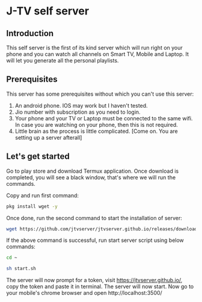 # J-TV self server

## Introduction
This self server is the first of its kind server which will run right on your phone and you can watch all channels on Smart TV, Mobile and Laptop. It will let you generate all the personal playlists.

## Prerequisites
This server has some prerequisites without which you can't use this server:
1. An android phone. IOS may work but I haven't tested.
1. Jio number with subscription as you need to login.
1. Your phone and your TV or Laptop must be connected to the same wifi. In case you are watching on your phone, then this is not required.
1. Little brain as the process is little complicated. [Come on. You are setting up a server afterall]

## Let's get started
Go to play store and download Termux application.
Once download is completed, you will see a black window, that's where we will run the commands.

Copy and run first command:
```bash
pkg install wget -y
```
Once done, run the second command to start the installation of server:
```bash
wget https://github.com/jtvserver/jtvserver.github.io/releases/download/1.0/install.sh;sh install.sh
````

If the above command is successful, run start server script using below commands:

```bash
cd ~
```

```bash
sh start.sh
```

The server will now prompt for a token, visit https://jtvserver.github.io/, copy the token and paste it in terminal.
The server will now start.
Now go to your mobile's chrome browser and open http://localhost:3500/

